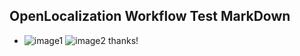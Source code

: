 ## OpenLocalization Workflow Test MarkDown
* ![image1](.\efd770b1-1057-42a9-9002-394fc011ff95.PNG)   ![image2](.\51db4ed4-0fbd-434e-b2b0-062276453213.png) 
thanks!